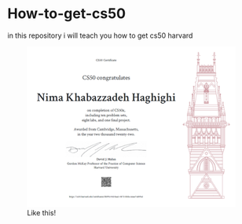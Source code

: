 # How-to-get-cs50
in this repository i will teach you how to get cs50 harvard
<figure>
    <img src="my-certificate.png"
         alt="screenshot image not loaded!">
    <figcaption>Like this!</figcaption>
</figure>
